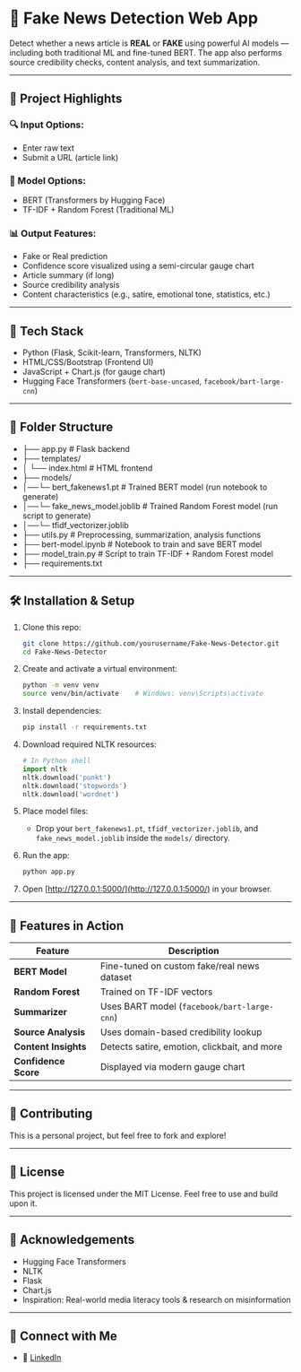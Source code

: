 # 📰 Fake News Detection Web App

Detect whether a news article is **REAL** or **FAKE** using powerful AI models — including both traditional ML and fine-tuned BERT. The app also performs source credibility checks, content analysis, and text summarization.

---

## 🚀 Project Highlights

### 🔍 Input Options:
- Enter raw text
- Submit a URL (article link)

### 🧠 Model Options:
- BERT (Transformers by Hugging Face)
- TF-IDF + Random Forest (Traditional ML)

### 📊 Output Features:
- Fake or Real prediction
- Confidence score visualized using a semi-circular gauge chart
- Article summary (if long)
- Source credibility analysis
- Content characteristics (e.g., satire, emotional tone, statistics, etc.)


---

## 🧰 Tech Stack
- Python (Flask, Scikit-learn, Transformers, NLTK)
- HTML/CSS/Bootstrap (Frontend UI)
- JavaScript + Chart.js (for gauge chart)
- Hugging Face Transformers (`bert-base-uncased`, `facebook/bart-large-cnn`)

---

## 📁 Folder Structure
- ├── app.py # Flask backend
- ├── templates/
- │ └── index.html # HTML frontend
- ├── models/
- │──└─ bert_fakenews1.pt # Trained BERT model (run notebook to generate)
- │──└─ fake_news_model.joblib # Trained Random Forest model (run script to generate)
- │──└─ tfidf_vectorizer.joblib
- ├── utils.py # Preprocessing, summarization, analysis functions
- ├── bert-model.ipynb # Notebook to train and save BERT model
- ├── model_train.py # Script to train TF-IDF + Random Forest model
- ├── requirements.txt

  
---

## 🛠️ Installation & Setup

1. Clone this repo:
    ```bash
    git clone https://github.com/yourusername/Fake-News-Detector.git
    cd Fake-News-Detector
    ```

2. Create and activate a virtual environment:
    ```bash
    python -m venv venv
    source venv/bin/activate    # Windows: venv\Scripts\activate
    ```

3. Install dependencies:
    ```bash
    pip install -r requirements.txt
    ```

4. Download required NLTK resources:
    ```python
    # In Python shell
    import nltk
    nltk.download('punkt')
    nltk.download('stopwords')
    nltk.download('wordnet')
    ```

5. Place model files:
    - Drop your `bert_fakenews1.pt`, `tfidf_vectorizer.joblib`, and `fake_news_model.joblib` inside the `models/` directory.

6. Run the app:
    ```bash
    python app.py
    ```
7. Open [http://127.0.0.1:5000/](http://127.0.0.1:5000/) in your browser.


---

## 📌 Features in Action

| Feature         | Description                                      |
|-----------------|------------------------------------------------|
| **BERT Model**  | Fine-tuned on custom fake/real news dataset    |
| **Random Forest** | Trained on TF-IDF vectors                      |
| **Summarizer**  | Uses BART model (`facebook/bart-large-cnn`)    |
| **Source Analysis** | Uses domain-based credibility lookup         |
| **Content Insights** | Detects satire, emotion, clickbait, and more |
| **Confidence Score** | Displayed via modern gauge chart              |

---

## 🤝 Contributing

This is a personal project, but feel free to fork and explore!

---

## 📜 License

This project is licensed under the MIT License. Feel free to use and build upon it.

---

## 🙌 Acknowledgements

- Hugging Face Transformers  
- NLTK  
- Flask  
- Chart.js  
- Inspiration: Real-world media literacy tools & research on misinformation

---

## 📣 Connect with Me

- 💼 [LinkedIn](https://www.linkedin.com/in/pratyaksh-agrawal-59b82928a/)  

